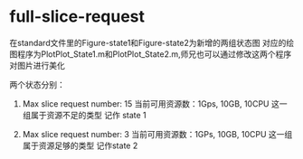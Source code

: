 # full-slice-request
 在standard文件里的Figure-state1和Figure-state2为新增的两组状态图
 对应的绘图程序为PlotPlot_State1.m和PlotPlot_State2.m,师兄也可以通过修改这两个程序对图片进行美化


两个状态分别：
1. Max slice request number: 15
  当前可用资源数：1Gps, 10GB, 10CPU
  这一组属于资源不足的类型
记作 state 1

2. Max slice request number: 3
  当前可用资源数：1GPs, 10GB, 10CPU
这一组属于资源足够的类型
记作state 2

